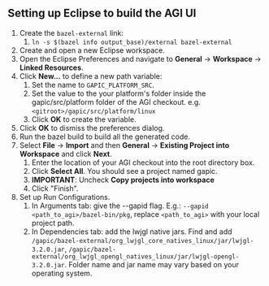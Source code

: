 ## Setting up Eclipse to build the AGI UI

1. Create the `bazel-external` link:
   1. `ln -s $(bazel info output_base)/external bazel-external`
2. Create and open a new Eclipse workspace.
3. Open the Eclipse Preferences and navigate to **General** -> **Workspace** -> **Linked Resources**.
4. Click **New...** to define a new path variable:
   1. Set the name to `GAPIC_PLATFORM_SRC`.
   2. Set the value to the your platform's folder inside the gapic/src/platform folder of the AGI checkout.
     e.g. `<gitroot>/gapic/src/platform/linux`
   3. Click **OK** to create the variable.
5. Click **OK** to dismiss the preferences dialog.
6. Run the bazel build to build all the generated code.
7. Select **File** -> **Import** and then **General** -> **Existing Project into Workspace** and click **Next**.
   1. Enter the location of your AGI checkout into the root directory box.
   2. Click **Select All**. You should see a project named gapic.
   3. **IMPORTANT**: Uncheck **Copy projects into workspace**
   4. Click "Finish".
8. Set up Run Configurations.
   1. In Arguments tab: give the --gapid flag. E.g.: `--gapid <path_to_agi>/bazel-bin/pkg`, replace `<path_to_agi>` with your local project path.
   2. In Dependencies tab: add the lwjgl native jars. Find and add `/gapic/bazel-external/org_lwjgl_core_natives_linux/jar/lwjgl-3.2.0.jar`, `/gapic/bazel-external/org_lwjgl_opengl_natives_linux/jar/lwjgl-opengl-3.2.0.jar`. Folder name and jar name may vary based on your operating system.
